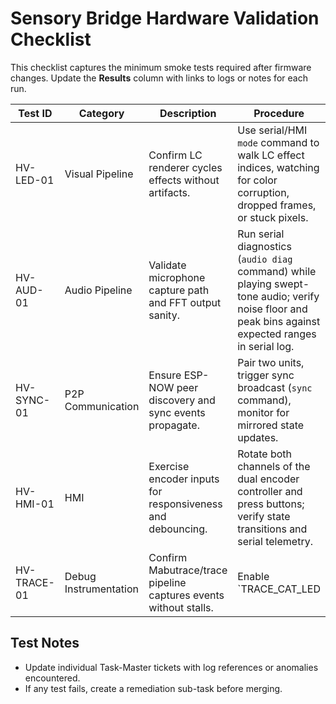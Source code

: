 # Sensory Bridge Hardware Validation Checklist

This checklist captures the minimum smoke tests required after firmware changes. Update the **Results** column with links to logs or notes for each run.

| Test ID | Category | Description | Procedure | Result |
|---------|----------|-------------|-----------|--------|
| HV-LED-01 | Visual Pipeline | Confirm LC renderer cycles effects without artifacts. | Use serial/HMI `mode` command to walk LC effect indices, watching for color corruption, dropped frames, or stuck pixels. | Pending |
| HV-AUD-01 | Audio Pipeline | Validate microphone capture path and FFT output sanity. | Run serial diagnostics (`audio diag` command) while playing swept-tone audio; verify noise floor and peak bins against expected ranges in serial log. | Pending |
| HV-SYNC-01 | P2P Communication | Ensure ESP-NOW peer discovery and sync events propagate. | Pair two units, trigger sync broadcast (`sync` command), monitor for mirrored state updates. | Pending |
| HV-HMI-01 | HMI | Exercise encoder inputs for responsiveness and debouncing. | Rotate both channels of the dual encoder controller and press buttons; verify state transitions and serial telemetry. | Pending |
| HV-TRACE-01 | Debug Instrumentation | Confirm Mabutrace/trace pipeline captures events without stalls. | Enable `TRACE_CAT_LED | TRACE_CAT_CRITICAL` in `performance_optimized_trace.h`, run for 5 minutes, ensure no buffer overflows. | Pending |

## Test Notes
- Update individual Task-Master tickets with log references or anomalies encountered.
- If any test fails, create a remediation sub-task before merging.
